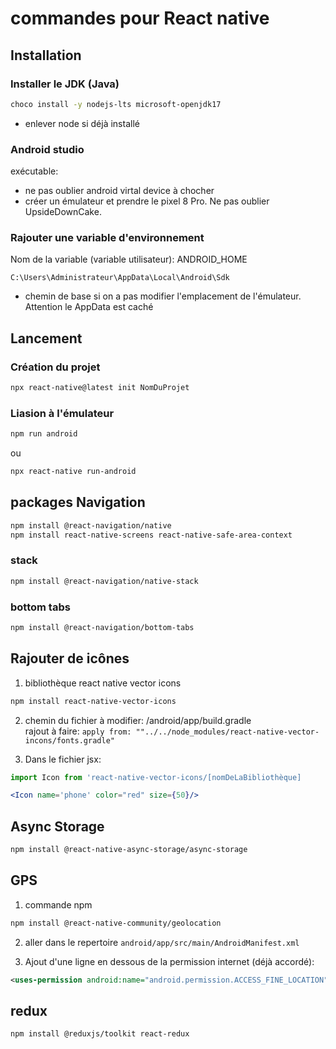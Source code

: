 # commandes pour React native

## Installation

### Installer le JDK (Java)
```bash
choco install -y nodejs-lts microsoft-openjdk17
```
- enlever node si déjà installé


### Android studio
exécutable:  
- ne pas oublier android virtal device à chocher
- créer un émulateur et prendre le pixel 8 Pro. Ne pas oublier UpsideDownCake.

### Rajouter une variable d'environnement 
Nom de la variable (variable utilisateur): ANDROID_HOME


`C:\Users\Administrateur\AppData\Local\Android\Sdk`
- chemin de base si on a pas modifier l'emplacement de l'émulateur. Attention le AppData est caché

## Lancement

### Création du projet

```bash
npx react-native@latest init NomDuProjet
```

### Liasion à l'émulateur

```bash
npm run android
```
ou
```bash
npx react-native run-android
```

## packages Navigation

```bash
npm install @react-navigation/native
npm install react-native-screens react-native-safe-area-context
```

### stack 

```bash
npm install @react-navigation/native-stack
```

### bottom tabs

```bash
npm install @react-navigation/bottom-tabs
```

## Rajouter de icônes

1. bibliothèque react native vector icons 

```bash
npm install react-native-vector-icons
```


2. chemin du fichier à modifier:  /android/app/build.gradle  
rajout à faire: `apply from: ""../../node_modules/react-native-vector-incons/fonts.gradle"`

3. Dans le fichier jsx: 
```jsx
import Icon from 'react-native-vector-icons/[nomDeLaBibliothèque]  

<Icon name='phone' color="red" size={50}/>
```

## Async Storage 

```bash
npm install @react-native-async-storage/async-storage
```

## GPS

1. commande npm
```bash
npm install @react-native-community/geolocation
```

2. aller dans le repertoire `android/app/src/main/AndroidManifest.xml`  

3. Ajout d'une ligne en dessous de la permission internet (déjà accordé): 
```xml
<uses-permission android:name="android.permission.ACCESS_FINE_LOCATION" />
```

## redux

```bash
npm install @reduxjs/toolkit react-redux
```